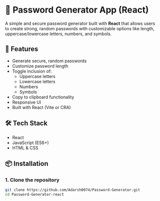 # 🔐 Password Generator App (React)

A simple and secure password generator built with **React** that allows users to create strong, random passwords with customizable options like length, uppercase/lowercase letters, numbers, and symbols.

## 🚀 Features

- Generate secure, random passwords
- Customize password length
- Toggle inclusion of:
  - Uppercase letters
  - Lowercase letters
  - Numbers
  - Symbols
- Copy to clipboard functionality
- Responsive UI
- Built with React (Vite or CRA)



## 🛠️ Tech Stack

- React
- JavaScript (ES6+)
- HTML & CSS


## 📦 Installation

### 1. Clone the repository
```bash
git clone https://github.com/Adarsh0074/Password-Generator.git
cd Password-Generator-react

